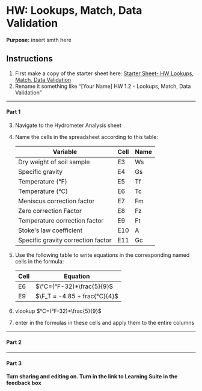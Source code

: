 #  HW: Lookups, Match, Data Validation

**Purpose:** insert smth here

## Instructions
1. First make a copy of the starter sheet here:
   [Starter Sheet- HW Lookups, Match, Data Validation](https://docs.google.com/spreadsheets/d/1AVq6HfUD7hCXnJXD6L9dSqogVHGz_7yDUDuqRiZO5n0/edit?usp=sharing)
2. Rename it something like “[Your Name] HW 1.2 - Lookups, Match, Data Validation”

---

#### Part 1
3. Navigate to the Hydrometer Analysis sheet
4. Name the cells in the spreadsheet according to this table:
    
      Variable                          |  Cell  | Name
      --------------------------------- | ------ | -----
      Dry weight of soil sample         |   E3   |  Ws
      Specific gravity                  |   E4   |  Gs
      Temperature (°F)                  |   E5   |  Tf
      Temperature (°C)                  |   E6   |  Tc
      Meniscus correction factor        |   E7   |  Fm
      Zero correction Factor		        |   E8   |  Fz
      Temperature correction factor     |   E9   |  Ft
      Stoke's law coefficient           |   E10  |  A
      Specific gravity correction factor|   E11  |  Gc

5. Use the following table to write equations in the corresponding named cells in the formula:

      Cell | Equation
     ----- | ---------------
       E6  | $`\°C=(°F-32)*\frac{5}{9}`$
       E9  | $`\F_T = -4.85 + frac{°C}{4}`$
   
7. vlookup $`°C=(°F-32)*\frac{5}{9}`$
8. enter in the formulas in these cells and apply them to the entire columns

---

#### Part 2

---

#### Part 3

**Turn sharing and editing on. Turn in the link to Learning Suite in the feedback box**
